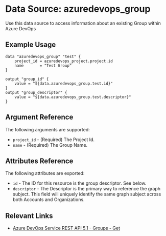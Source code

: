 # Data Source: azuredevops_group
Use this data source to access information about an existing Group within Azure DevOps

## Example Usage

```hcl
data "azuredevops_group" "test" {
    project_id = azuredevops_project.project.id
    name       = "Test Group"
}

output "group_id" {
    value = "${data.azuredevops_group.test.id}"
}
output "group_descriptor" {
    value = "${data.azuredevops_group.test.descriptor}"
}
```

## Argument Reference

The following arguments are supported:

* `project_id` - (Required) The Project Id.
* `name` - (Required) The Group Name.

## Attributes Reference

The following attributes are exported:

* `id` - The ID for this resource is the group descriptor. See below.
* `descriptor` - The Descriptor is the primary way to reference the graph subject. This field will uniquely identify the same graph subject across both Accounts and Organizations.

## Relevant Links

* [Azure DevOps Service REST API 5.1 - Groups - Get](https://docs.microsoft.com/en-us/rest/api/azure/devops/graph/groups/get?view=azure-devops-rest-5.1)